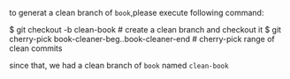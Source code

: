 to generat a clean branch of `book`,please execute following command:

$ git checkout -b clean-book    # create a clean branch and checkout it
$ git cherry-pick book-cleaner-beg..book-cleaner-end    # cherry-pick range  of clean commits

since that, we had a clean branch of `book` named `clean-book`
